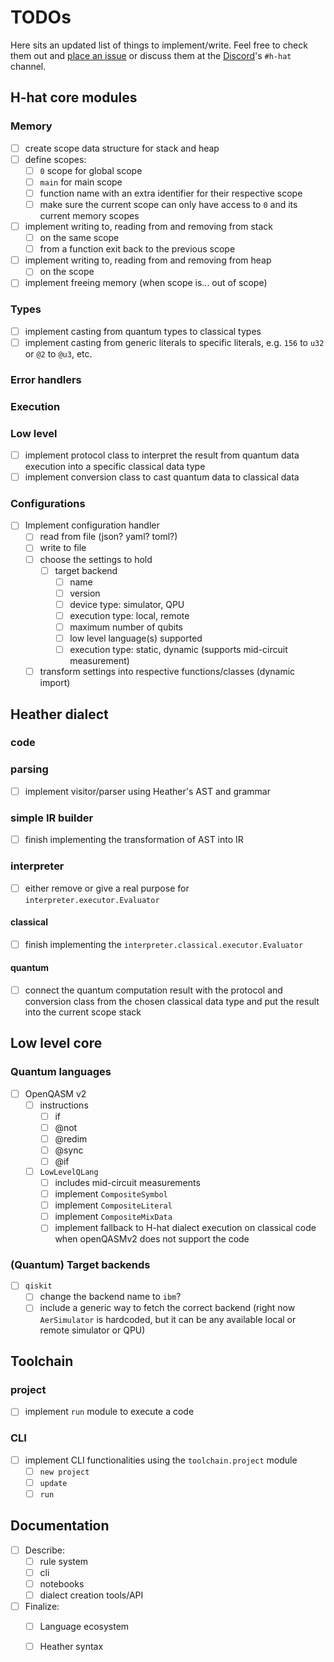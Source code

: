 # TODOs

Here sits an updated list of things to implement/write. Feel free to check them out and [place an issue](https://github.com/hhat-lang/hhat_lang/issues) or discuss them at the [Discord](http://discord.unitary.foundation)'s `#h-hat` channel.

## H-hat core modules

### Memory
- [ ] create scope data structure for stack and heap
- [ ] define scopes:
  - [ ] `0` scope for global scope
  - [ ] `main` for main scope
  - [ ] function name with an extra identifier for their respective scope
  - [ ] make sure the current scope can only have access to `0` and its current memory scopes
- [ ] implement writing to, reading from and removing from stack
  - [ ] on the same scope
  - [ ] from a function exit back to the previous scope
- [ ] implement writing to, reading from and removing from heap
  - [ ] on the scope
- [ ] implement freeing memory (when scope is... out of scope)

### Types
- [ ] implement casting from quantum types to classical types
- [ ] implement casting from generic literals to specific literals, e.g. `156` to `u32` or `@2` to `@u3`, etc.

### Error handlers

### Execution

### Low level
- [ ] implement protocol class to interpret the result from quantum data execution into a specific classical data type
- [ ] implement conversion class to cast quantum data to classical data

### Configurations
- [ ] Implement configuration handler
  - [ ] read from file (json? yaml? toml?)
  - [ ] write to file
  - [ ] choose the settings to hold
    - [ ] target backend
      - [ ] name
      - [ ] version
      - [ ] device type: simulator, QPU
      - [ ] execution type: local, remote
      - [ ] maximum number of qubits
      - [ ] low level language(s) supported
      - [ ] execution type: static, dynamic (supports mid-circuit measurement)
  - [ ] transform settings into respective functions/classes (dynamic import)

## Heather dialect
### code

### parsing
- [ ] implement visitor/parser using Heather's AST and grammar

### simple IR builder
- [ ] finish implementing the transformation of AST into IR

### interpreter
- [ ] either remove or give a real purpose for `interpreter.executor.Evaluator`

#### classical
- [ ] finish implementing the `interpreter.classical.executor.Evaluator`

#### quantum
- [ ] connect the quantum computation result with the protocol and conversion class from the chosen classical data type and put the result into the current scope stack

## Low level core
### Quantum languages
- [ ] OpenQASM v2
  - [ ] instructions
    - [ ] if 
    - [ ] @not
    - [ ] @redim
    - [ ] @sync
    - [ ] @if
  - [ ] `LowLevelQLang`
    - [ ] includes mid-circuit measurements
    - [ ] implement `CompositeSymbol`
    - [ ] implement `CompositeLiteral`
    - [ ] implement `CompositeMixData`
    - [ ] implement fallback to H-hat dialect execution on classical code when openQASMv2 does not support the code

### (Quantum) Target backends
- [ ] `qiskit`
  - [ ] change the backend name to `ibm`?
  - [ ] include a generic way to fetch the correct backend (right now `AerSimulator` is hardcoded, but it can be any available local or remote simulator or QPU)

## Toolchain
### project
- [ ] implement `run` module to execute a code

### CLI
- [ ] implement CLI functionalities using the `toolchain.project` module
  - [ ] `new project`
  - [ ] `update`
  - [ ] `run`

## Documentation
- [ ] Describe:
  - [ ] rule system
  - [ ] cli
  - [ ] notebooks
  - [ ] dialect creation tools/API
- [ ] Finalize:
  - [ ] Language ecosystem
  - [ ] Heather syntax

